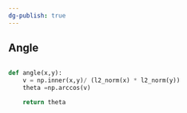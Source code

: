 ```yaml
---
dg-publish: true
---
```




## Angle
```python

def angle(x,y):
    v = np.inner(x,y)/ (l2_norm(x) * l2_norm(y))
    theta =np.arccos(v)

    return theta


```